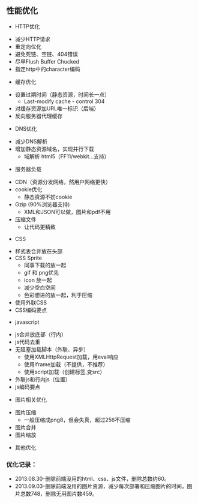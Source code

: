 ## 性能优化
* HTTP优化
 - 减少HTTP请求
 - 重定向优化
 - 避免死链、空链、404错误 
 - 尽早Flush Buffer Chucked
 - 指定http中的character编码
 
* 缓存优化
 - 设置过期时间（静态资源，时间长一点）
     - Last-modify cache - control 304 
 - 对缓存资源加URL唯一标识（后端）
 - 反向服务器代理缓存

* DNS优化
 - 减少DNS解析
 - 增加静态资源域名，实现并行下载
     - 域解析 html5（FF11/webkit...支持） 

* 服务器负载
 - CDN（资源分发网络，然用户网络更快）
 - cookie优化
     - 静态资源不妨cookie
 - Gzip (90%浏览器支持)
     - XML和JSON可以做，图片和pdf不用 
 - 压缩文件
     - 让代码更精致

* CSS
 - 样式表合并放在头部
 - CSS Sprite
     -  同事下载的放一起
     - gif 和 png优先
     - icon 放一起
     - 减少空白空间
     - 色彩想进的放一起，利于压缩
 - 使用外联CSS
 - CSS编码要点

* javascript
 - js合并放底部（行内）
 - js代码去重
 - 无阻塞加载脚本（外联、异步）
     - 使用XMLHttpRequest加载，用eval响应
     - 使用iframe加载（不提供，不推荐）
     - 使用script加载（创建标签,变src）
 - 外联js和行内js（位置）
 - js编码要点
* 图片相关优化
 - 图片压缩
      - 一般压缩成png8，但会失真，超过256不压缩
 - 图片合并
 - 图片缩放

* 其他优化



### 优化记录：
- 2013.08.30-删除前端没用的html、css、js文件，删除总数约60。
- 2013.09.03-删除前端没用的图片资源，减少每次部署和压缩图片的时间，图片总数748，删除无用图片数459。